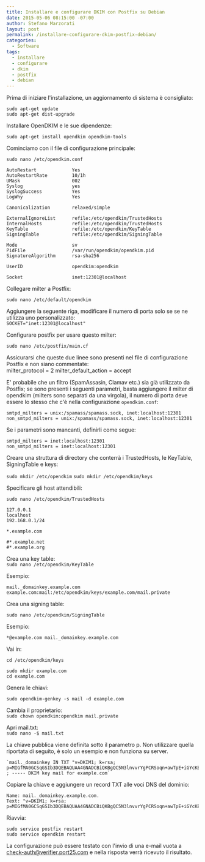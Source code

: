 ```yaml
---
title: Installare e configurare DKIM con Postfix su Debian
date: 2015-05-06 08:15:00 -07:00
author: Stefano Marzorati
layout: post
permalink: /installare-configurare-dkim-postfix-debian/
categories:
  - Software
tags:
  - installare
  - configurare
  - dkim
  - postfix
  - debian
---
```

Prima di iniziare l'installazione, un aggiornamento di sistema è consigliato:   

`sudo apt-get update`   
`sudo apt-get dist-upgrade`

Installare OpenDKIM e le sue dipendenze:   

`sudo apt-get install opendkim opendkim-tools`

Cominciamo con il file di configurazione principale:   

`sudo nano /etc/opendkim.conf`

	AutoRestart             Yes
	AutoRestartRate         10/1h
	UMask                   002
	Syslog                  yes
	SyslogSuccess           Yes
	LogWhy                  Yes
	
	Canonicalization        relaxed/simple
	
	ExternalIgnoreList      refile:/etc/opendkim/TrustedHosts
	InternalHosts           refile:/etc/opendkim/TrustedHosts
	KeyTable                refile:/etc/opendkim/KeyTable
	SigningTable            refile:/etc/opendkim/SigningTable
	
	Mode                    sv
	PidFile                 /var/run/opendkim/opendkim.pid
	SignatureAlgorithm      rsa-sha256
	
	UserID                  opendkim:opendkim
	
	Socket                  inet:12301@localhost
	
Collegare milter a Postfix:   

`sudo nano /etc/default/opendkim`   

Aggiungere la seguente riga, modificare il numero di porta solo se se ne utilizza uno personalizzato:   
`SOCKET="inet:12301@localhost"`   

Configurare postfix per usare questo milter:   

`sudo nano /etc/postfix/main.cf`

Assicurarsi che queste due linee sono presenti nel file di configurazione Postfix e non siano commentate:   
	milter_protocol = 2
	milter_default_action = accept	

E' probabile che un filtro (SpamAssasin, Clamav etc.) sia già utilizzato da Postfix; se sono presenti i seguenti parametri, basta aggiungere il milter di opendkim (milters sono separati da una virgola), il numero di porta deve essere lo stesso che c'è nella configurazione `opendkim.conf`:	

	smtpd_milters = unix:/spamass/spamass.sock, inet:localhost:12301
	non_smtpd_milters = unix:/spamass/spamass.sock, inet:localhost:12301	
	
Se i parametri sono mancanti, definirli come segue:   

	smtpd_milters = inet:localhost:12301
	non_smtpd_milters = inet:localhost:12301

Creare una struttura di directory che conterrà i TrustedHosts, le KeyTable, SigningTable e keys:	

`sudo mkdir /etc/opendkim`
`sudo mkdir /etc/opendkim/keys`   

Specificare gli host attendibili:   

`sudo nano /etc/opendkim/TrustedHosts`

	127.0.0.1
	localhost
	192.168.0.1/24
	
	*.example.com
	
	#*.example.net
	#*.example.org   
	
Crea una key table:   
`sudo nano /etc/opendkim/KeyTable`	

Esempio:   

`mail._domainkey.example.com example.com:mail:/etc/opendkim/keys/example.com/mail.private`

Crea una signing table:   

`sudo nano /etc/opendkim/SigningTable`   

Esempio:   

`*@example.com mail._domainkey.example.com`

Vai in:   

`cd /etc/opendkim/keys`

	sudo mkdir example.com
	cd example.com

Genera le chiavi:   
	
`sudo opendkim-genkey -s mail -d example.com`   

Cambia il proprietario:   
`sudo chown opendkim:opendkim mail.private`   

Apri mail.txt:   
`sudo nano -$ mail.txt`   

La chiave pubblica viene definita sotto il parametro p. Non utilizzare quella riportata di seguito, è solo un esempio e non funziona su server.   

	`mail._domainkey IN TXT "v=DKIM1; k=rsa; p=MIGfMA0GCSqGSIb3DQEBAQUAA4GNADCBiQKBgQC5N3lnvvrYgPCRSoqn+awTpE+iGYcKBPpo8HHbcFfCIIV10Hwo4PhCoGZSaKVHOjDm4yefKXhQjM7iKzEPuBatE7O47hAx1CJpNuIdLxhILSbEmbMxJrJAG0HZVn8z6EAoOHZNaPHmK2h4UUrjOG8zA5BHfzJf7tGwI+K619fFUwIDAQAB" ; ----- DKIM key mail for example.com`

Copiare la chiave e aggiungere un record TXT alle voci DNS del dominio:   

	Name: mail._domainkey.example.com.
	Text: "v=DKIM1; k=rsa; p=MIGfMA0GCSqGSIb3DQEBAQUAA4GNADCBiQKBgQC5N3lnvvrYgPCRSoqn+awTpE+iGYcKBPpo8HHbcFfCIIV10Hwo4PhCoGZSaKVHOjDm4yefKXhQjM7iKzEPuBatE7O47hAx1CJpNuIdLxhILSbEmbMxJrJAG0HZVn8z6EAoOHZNaPHmK2h4UUrjOG8zA5BHfzJf7tGwI+K619fFUwIDAQAB"	

Riavvia:   
	
`sudo service postfix restart`   
`sudo service opendkim restart`

La configurazione può essere testato con l'invio di una e-mail vuota a <check-auth@verifier.port25.com> e nella risposta verrà ricevuto il risultato.
